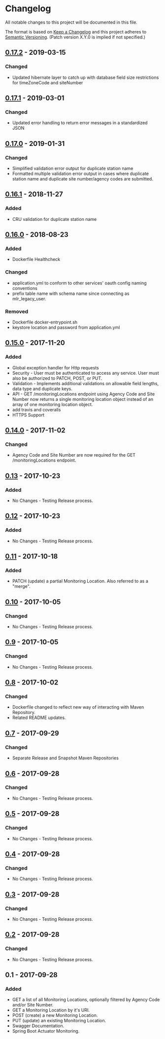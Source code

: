 # Changelog
All notable changes to this project will be documented in this file.

The format is based on [Keep a Changelog](http://keepachangelog.com/en/1.0.0/)
and this project adheres to [Semantic Versioning](http://semver.org/spec/v2.0.0.html). (Patch version X.Y.0 is implied if not specified.)

## [0.17.2] - 2019-03-15
### Changed
- Updated hibernate layer to catch up with database field size restrictions for timeZoneCode and siteNumber

## [0.17.1] - 2019-03-01
### Changed
- Updated error handling to return error messages in a standardized JSON

## [0.17.0] - 2019-01-31
### Changed
- Simplified validation error output for duplicate station name
- Formatted multiple validation error output in cases where duplicate station name and duplicate site number/agency codes are submitted.

## [0.16.1] - 2018-11-27
### Added
- CRU validation for duplicate station name

## [0.16.0] - 2018-08-23
### Added
- Dockerfile Healthcheck

### Changed
- application.yml to conform to other services' oauth config naming conventions
- prefix table name with schema name since connecting as mlr_legacy_user.

### Removed
- Dockerfile docker-entrypoint.sh
- keystore location and password from application.yml

## [0.15.0] - 2017-11-20
### Added
- Global exception handler for Http requests
- Security - User must be authenticated to access any service. User must also be authorized to PATCH, POST, or PUT.
- Validation - Implements additional validations on allowable field lengths, data type and duplicate keys.
- API - GET /monitoringLocations endpoint using Agency Code and Site Number now returns a single monitoring location object instead of an array of one monitoring location object.
- add travis and coveralls
- HTTPS Support

## [0.14.0] - 2017-11-02
### Changed
- Agency Code and Site Number are now required for the GET /monitoringLocations endpoint.

## [0.13] - 2017-10-23
### Added
- No Changes - Testing Release process.

## [0.12] - 2017-10-23
### Added
- No Changes - Testing Release process.

## [0.11] - 2017-10-18
### Added
- PATCH (update) a partial Monitoring Location. Also referred to as a "merge".

## [0.10] - 2017-10-05
### Changed
- No Changes - Testing Release process.

## [0.9] - 2017-10-05
### Changed
- No Changes - Testing Release process.

## [0.8] - 2017-10-02
### Changed
- Dockerfile changed to reflect new way of interacting with Maven Repository.
- Related README updates.

## [0.7] - 2017-09-29
### Changed
- Separate Release and Snapshot Maven Repositories

## [0.6] - 2017-09-28
### Changed
- No Changes - Testing Release process.

## [0.5] - 2017-09-28
### Changed
- No Changes - Testing Release process.

## [0.4] - 2017-09-28
### Changed
- No Changes - Testing Release process.

## [0.3] - 2017-09-28
### Changed
- No Changes - Testing Release process.

## [0.2] - 2017-09-28
### Changed
- No Changes - Testing Release process.

## 0.1 - 2017-09-28
### Added
- GET a list of all Monitoring Locations, optionally filtered by Agency Code and/or Site Number.
- GET a Monitoring Location by it's URI.
- POST (create) a new Monitoring Location.
- PUT (update) an existing Monitoring Location.
- Swagger Documentation.
- Spring Boot Actuator Monitoring.

[Unreleased]: https://github.com/USGS-CIDA/MLR-Legacy-Service/compare/mlrLegacy-0.17.2...master
[0.17.2]: https://github.com/USGS-CIDA/MLR-Legacy-Service/compare/mlrLegacy-0.17.1...mlrLegacy-0.17.2
[0.17.1]: https://github.com/USGS-CIDA/MLR-Legacy-Service/compare/mlrLegacy-0.17...mlrLegacy-0.17.1
[0.17.0]: https://github.com/USGS-CIDA/MLR-Legacy-Service/compare/mlrLegacy-0.16.1...mlrLegacy-0.17.0
[0.16.1]: https://github.com/USGS-CIDA/MLR-Legacy-Service/compare/mlrLegacy-0.16...mlrLegacy-0.16.1
[0.16.0]: https://github.com/USGS-CIDA/MLR-Legacy-Service/compare/mlrLegacy-0.15...mlrLegacy-0.16.0
[0.15.0]: https://github.com/USGS-CIDA/MLR-Legacy-Service/compare/mlrLegacy-0.14...mlrLegacy-0.15.0
[0.14.0]: https://github.com/USGS-CIDA/MLR-Legacy-Service/compare/mlrLegacy-0.13...mlrLegacy-0.14.0
[0.13]: https://github.com/USGS-CIDA/MLR-Legacy-Service/compare/mlrLegacy-0.12...mlrLegacy-0.13
[0.12]: https://github.com/USGS-CIDA/MLR-Legacy-Service/compare/mlrLegacy-0.11...mlrLegacy-0.12
[0.11]: https://github.com/USGS-CIDA/MLR-Legacy-Service/compare/mlrLegacy-0.10...mlrLegacy-0.11
[0.10]: https://github.com/USGS-CIDA/MLR-Legacy-Service/compare/mlrLegacy-0.9...mlrLegacy-0.10
[0.9]: https://github.com/USGS-CIDA/MLR-Legacy-Service/compare/mlrLegacy-0.8...mlrLegacy-0.9
[0.8]: https://github.com/USGS-CIDA/MLR-Legacy-Service/compare/mlrLegacy-0.7...mlrLegacy-0.8
[0.7]: https://github.com/USGS-CIDA/MLR-Legacy-Service/compare/mlrLegacy-0.6...mlrLegacy-0.7
[0.6]: https://github.com/USGS-CIDA/MLR-Legacy-Service/compare/mlrLegacy-0.5...mlrLegacy-0.6
[0.5]: https://github.com/USGS-CIDA/MLR-Legacy-Service/compare/mlrLegacy-0.4...mlrLegacy-0.5
[0.4]: https://github.com/USGS-CIDA/MLR-Legacy-Service/compare/mlrLegacy-0.3...mlrLegacy-0.4
[0.3]: https://github.com/USGS-CIDA/MLR-Legacy-Service/compare/mlrLegacy-0.2...mlrLegacy-0.3
[0.2]: https://github.com/USGS-CIDA/MLR-Legacy-Service/compare/mlrLegacy-0.1...mlrLegacy-0.2
